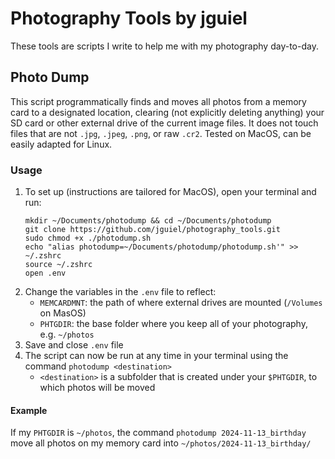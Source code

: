 # Photography Tools by jguiel
These tools are scripts I write to help me with my photography day-to-day.
## Photo Dump
This script programmatically finds and moves all photos from a memory card to a designated location, clearing (not explicitly deleting anything) your SD card or other external drive of the current image files. It does not touch files that are not `.jpg`, `.jpeg`, `.png`, or raw `.cr2`. Tested on MacOS, can be easily adapted for Linux. 
### Usage
1. To set up (instructions are tailored for MacOS), open your terminal and run:
    ```
    mkdir ~/Documents/photodump && cd ~/Documents/photodump
    git clone https://github.com/jguiel/photography_tools.git
    sudo chmod +x ./photodump.sh
    echo "alias photodump=~/Documents/photodump/photodump.sh'" >> ~/.zshrc
    source ~/.zshrc
    open .env
    ```
2. Change the variables in the `.env` file to reflect:
    - `MEMCARDMNT`: the path of where external drives are mounted (`/Volumes` on MasOS)
    - `PHTGDIR`: the base folder where you keep all of your photography, e.g. `~/photos`
3. Save and close `.env` file
4. The script can now be run at any time in your terminal using the command `photodump <destination>`
    - `<destination>` is a subfolder that is created under your `$PHTGDIR`, to which photos will be moved

#### **Example**
If my `PHTGDIR` is `~/photos`, the command `photodump 2024-11-13_birthday` move all photos on my memory card into `~/photos/2024-11-13_birthday/`
